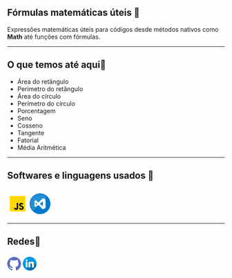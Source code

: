 <h2>Fórmulas matemáticas úteis 🔢</h2>

Expressões matemáticas úteis para códigos desde métodos nativos como **Math** até funções com fórmulas. 



------

<h2>O que temos até aqui🤔</h2>

* Área do retângulo
* Perímetro do retângulo
* Área do círculo
* Perímetro do círculo
* Porcentagem
* Seno
* Cosseno
* Tangente
* Fatorial
* Média Aritmética

------



<h2>Softwares e linguagens usados 💾<h2>  


###  <a href="https://www.javascript.com/"><img src="./ImagesReadMe/js.png"></a>  <a href="https://code.visualstudio.com/"><img src="./ImagesReadMe/vscode.png"></a>



------




<h2>Redes📨</h2> 

### <a href="https://github.com/Aristimunho"><img src="./ImagesReadMe/github.png"></a>  <a href="https://www.linkedin.com/in/abra%C3%A3o-aristimunho-23a784223/"><img src="./ImagesReadMe/linkedin.png"></a>                                         

